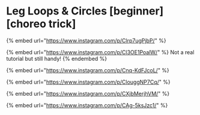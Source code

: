 # Leg Loops & Circles \[beginner] \[choreo trick]

{% embed url="https://www.instagram.com/p/Clrp7ugPjbP/" %}

{% embed url="https://www.instagram.com/p/Cl3OE1PoalW/" %}
Not a real tutorial but still handy!
{% endembed %}

{% embed url="https://www.instagram.com/p/Cnq-KdFJcoL/" %}

{% embed url="https://www.instagram.com/p/ClouggNP7Cq/" %}

{% embed url="https://www.instagram.com/p/CXjbMerjhVM/" %}



{% embed url="https://www.instagram.com/p/CAg-5ksJzc1/" %}
